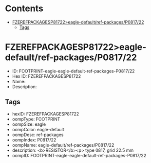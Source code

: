 



Contents
========

* [FZEREFPACKAGESP81722>eagle-default/ref-packages/P0817/22](#fzerefpackagesp81722eagle-defaultref-packagesp081722)
	* [Tags](#tags)

# FZEREFPACKAGESP81722>eagle-default/ref-packages/P0817/22

- ID: FOOTPRINT-eagle-eagle-default-ref-packages-P0817/22
- Hex ID: FZEREFPACKAGESP81722
- Name: 
- Description: 

## Tags

- hexID: FZEREFPACKAGESP81722
- oompType: FOOTPRINT
- oompSize: eagle
- oompColor: eagle-default
- oompDesc: ref-packages
- oompIndex: P0817/22
- oompName: eagle-default/ref-packages/P0817/22
- description: &lt;b&gt;RESISTOR&lt;/b&gt;&lt;p&gt;&#xD;
type 0817, grid 22.5 mm
- oompID: FOOTPRINT-eagle-eagle-default-ref-packages-P0817/22
